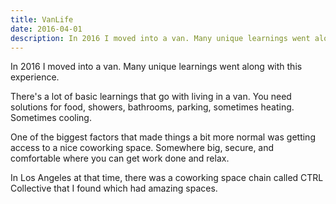 ```yaml
---
title: VanLife
date: 2016-04-01
description: In 2016 I moved into a van. Many unique learnings went along with this experience. 
---
```

In 2016 I moved into a van. Many unique learnings went along with this experience. 

There's a lot of basic learnings that go with living in a van. You need solutions for food, showers, bathrooms, parking, sometimes heating. Sometimes cooling.

One of the biggest factors that made things a bit more normal was getting access to a nice coworking space. Somewhere big, secure, and comfortable where you can get work done and relax.

In Los Angeles at that time, there was a coworking space chain called CTRL Collective that I found which had amazing spaces.